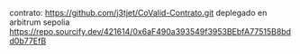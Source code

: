 contrato: 
https://github.com/j3tjet/CoValid-Contrato.git
deplegado en arbitrum sepolia
https://repo.sourcify.dev/421614/0x6aF490a393549f3953BEbfA77515B8bdd0b77EfB
